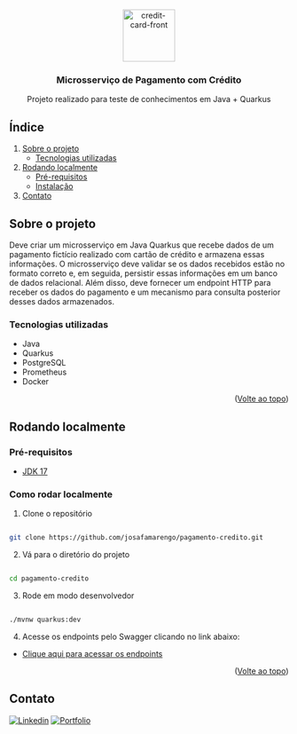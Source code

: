<a name="readme-top"></a>


  <br />
<div align="center">
  <img width="94" height="94" src="https://img.icons8.com/3d-fluency/94/credit-card-front.png" alt="credit-card-front"/>

<h3 align="center">Microsserviço de Pagamento com Crédito</h3>

  <p align="center">
    Projeto realizado para teste de conhecimentos em Java + Quarkus
  </p>

</div>

## Índice
  <ol>
    <li>
      <a href="#about-the-project">Sobre o projeto</a>
      <ul>
        <li><a href="#built-with">Tecnologias utilizadas</a></li>
      </ul>
    </li>
    <li>
      <a href="#getting-started">Rodando localmente</a>
      <ul>
        <li><a href="#prerequisites">Pré-requisitos</a></li>
        <li><a href="#installation">Instalação</a></li>
      </ul>
    </li>
    <li><a href="#contact">Contato</a></li>
  </ol>

<a name="about-the-project"></a>
## Sobre o projeto

Deve criar um microsserviço em Java Quarkus que recebe dados de um pagamento fictício realizado com cartão de crédito
e armazena essas informações. O microsserviço deve validar se os dados recebidos estão no formato correto e, em seguida, 
persistir essas informações em um banco de dados relacional. Além disso, deve fornecer um endpoint HTTP para receber os
dados do pagamento e um mecanismo para consulta posterior desses dados armazenados.

<a name="built-with"></a>
### Tecnologias utilizadas

- Java
- Quarkus
- PostgreSQL
- Prometheus
- Docker

<p align="right">(<a href="#readme-top">Volte ao topo</a>)</p>

<a name="getting-started"></a>
## Rodando localmente

### Pré-requisitos

- [JDK 17](https://adoptium.net/temurin/releases/?version=17)


### Como rodar localmente

1. Clone o repositório

```bash

git clone https://github.com/josafamarengo/pagamento-credito.git

```

2. Vá para o diretório do projeto

```bash

cd pagamento-credito

```

3. Rode em modo desenvolvedor

```bash

./mvnw quarkus:dev

```

4. Acesse os endpoints pelo Swagger clicando no link abaixo:

- [Clique aqui para acessar os endpoints](http://localhost:8080/q/swagger-ui)

<p align="right">(<a href="#readme-top">Volte ao topo</a>)</p>


<a name="contact"></a>
## Contato

[![Linkedin][linkedin-shield]][linkedin-url]
[![Portfolio][site-shield]][site-url]

<!-- REPO LINK -->
[repo-url]: https://github.com/josafamarengo/pagamento-credito
[issues-url]: https://github.com/josafamarengo/pagamento-credito/issues

<!-- SOCIAL LINKS -->
[linkedin-shield]: https://img.shields.io/badge/LinkedIn-0077B5?style=flat&logo=linkedin&logoColor=white
[linkedin-url]: https://linkedin.com/in/josafamarengo

[email-shield]: https://img.shields.io/badge/Gmail-D14836?style=flat&logo=gmail&logoColor=white
[email-url]: mailto://josafabmarengo@gmail.com

[site-shield]: https://img.shields.io/badge/website-000000?style=flat&logo=Google-chrome&logoColor=white
[site-url]: https://josafa.com.br